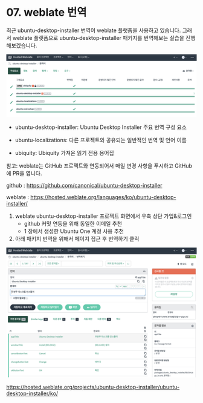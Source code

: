 # 07. weblate 번역

최근 ubuntu-desktop-installer 번역이 weblate 플랫폼을 사용하고 있습니다.
그래서 weblate 플랫폼으로 ubuntu-desktop-installer 패키지를 번역해보는 실습을 진행해보겠습니다.

![alt tag](media/weblate.png)

* ubuntu-desktop-installer: Ubuntu Desktop Installer 주요 번역 구성 요소

* ubuntu-localizations: 다른 프로젝트와 공유되는 일반적인 번역 및 언어 이름

* ubiquity: Ubiquity 가져온 읽기 전용 용어집


참고: weblate는 GitHub 프로젝트와 연동되어서 매일 변경 사항을 푸시하고 GitHub에 PR을 엽니다.

github : https://github.com/canonical/ubuntu-desktop-installer

weblate : https://hosted.weblate.org/languages/ko/ubuntu-desktop-installer/

1. weblate ubuntu-desktop-installer 프로젝트 화면에서 우측 상단 가입&로그인 
   * github 커밋 연동을 위해 동일한 이메일 추천
   * 1 장에서 생성한 Ubuntu One 계정 사용 추천
2. 아래 패키지 번역을 위해서 페이지 접근 후 번역하기 클릭

![alt tag](media/weblate_ubuntu_installer.png)

https://hosted.weblate.org/projects/ubuntu-desktop-installer/ubuntu-desktop-installer/ko/
